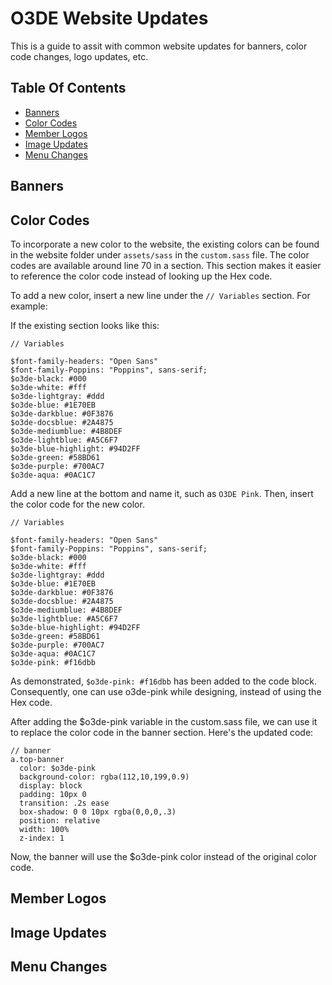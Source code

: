 # O3DE Website Updates

This is a guide to assit with common website updates for banners, color code changes, logo updates, etc. 

## Table Of Contents
  * [Banners](#banners)
  * [Color Codes](#color-codes)
  * [Member Logos](#member-logos)
  * [Image Updates](#image-updates)
  * [Menu Changes](#menu-changes)

## Banners



## Color Codes

To incorporate a new color to the website, the existing colors can be found in the website folder under `assets/sass` in the `custom.sass` file. The color codes are available around line 70 in a section. This section makes it easier to reference the color code instead of looking up the Hex code.

To add a new color, insert a new line under the `// Variables` section. For example:

If the existing section looks like this:

```
// Variables 

$font-family-headers: "Open Sans" 
$font-family-Poppins: "Poppins", sans-serif;
$o3de-black: #000
$o3de-white: #fff
$o3de-lightgray: #ddd
$o3de-blue: #1E70EB
$o3de-darkblue: #0F3876
$o3de-docsblue: #2A4875
$o3de-mediumblue: #4B8DEF
$o3de-lightblue: #A5C6F7
$o3de-blue-highlight: #94D2FF
$o3de-green: #58BD61
$o3de-purple: #700AC7
$o3de-aqua: #0AC1C7
```

Add a new line at the bottom and name it, such as `O3DE Pink`. Then, insert the color code for the new color.

```
// Variables 

$font-family-headers: "Open Sans" 
$font-family-Poppins: "Poppins", sans-serif;
$o3de-black: #000
$o3de-white: #fff
$o3de-lightgray: #ddd
$o3de-blue: #1E70EB
$o3de-darkblue: #0F3876
$o3de-docsblue: #2A4875
$o3de-mediumblue: #4B8DEF
$o3de-lightblue: #A5C6F7
$o3de-blue-highlight: #94D2FF
$o3de-green: #58BD61
$o3de-purple: #700AC7
$o3de-aqua: #0AC1C7
$o3de-pink: #f16dbb
```

As demonstrated, `$o3de-pink: #f16dbb` has been added to the code block. Consequently, one can use o3de-pink while designing, instead of using the Hex code.

After adding the $o3de-pink variable in the custom.sass file, we can use it to replace the color code in the banner section. Here's the updated code:

```
// banner
a.top-banner
  color: $o3de-pink
  background-color: rgba(112,10,199,0.9)
  display: block
  padding: 10px 0
  transition: .2s ease
  box-shadow: 0 0 10px rgba(0,0,0,.3)
  position: relative
  width: 100%
  z-index: 1
```

Now, the banner will use the $o3de-pink color instead of the original color code.


## Member Logos



## Image Updates



## Menu Changes


